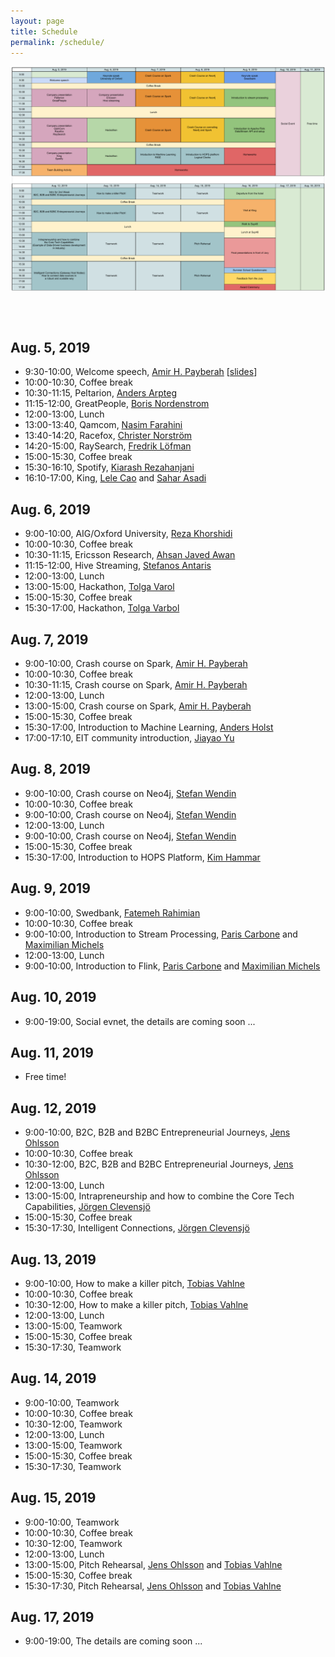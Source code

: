 ```yaml
---
layout: page
title: Schedule
permalink: /schedule/
---
```

<center><a href="/images/schedule.png"><img src="/images/schedule.png" align="center"></a></center>

<br><br>
## Aug. 5, 2019
* 9:30-10:00, Welcome speech, [Amir H. Payberah](https://payberah.github.io/) [[slides](/files/intro.pdf)]
* 10:00-10:30, Coffee break
* 10:30-11:15, Peltarion, [Anders Arpteg](https://www.linkedin.com/in/andersarpteg/)
* 11:15-12:00, GreatPeople, [Boris Nordenstrom](https://www.linkedin.com/in/nordenstrom/)
* 12:00-13:00, Lunch
* 13:00-13:40, Qamcom, [Nasim Farahini](https://www.linkedin.com/in/nasim-farahini-814a8047/)
* 13:40-14:20, Racefox, [Christer Norström](https://www.linkedin.com/in/christer-norstr%C3%B6m-7859383/)
* 14:20-15:00, RaySearch, [Fredrik Löfman](https://www.linkedin.com/in/fredrik-l%C3%B6fman-734883/)
* 15:00-15:30, Coffee break
* 15:30-16:10, Spotify, [Kiarash Rezahanjani](https://www.linkedin.com/in/rezahanjani/)
* 16:10-17:00, King, [Lele Cao](https://www.linkedin.com/in/caolele/) and [Sahar Asadi](https://www.linkedin.com/in/saharasadi/)

## Aug. 6, 2019
* 9:00-10:00, AIG/Oxford University, [Reza Khorshidi](https://www.linkedin.com/in/rezakhorshidi/)
* 10:00-10:30, Coffee break
* 10:30-11:15, Ericsson Research, [Ahsan Javed Awan](https://www.linkedin.com/in/ahsanjavedawan/)
* 11:15-12:00, Hive Streaming, [Stefanos Antaris](https://www.linkedin.com/in/stefanosantaris/)
* 12:00-13:00, Lunch
* 13:00-15:00, Hackathon, [Tolga Varol](https://www.linkedin.com/in/tolgavarol/)
* 15:00-15:30, Coffee break
* 15:30-17:00, Hackathon, [Tolga Varbol](https://www.linkedin.com/in/tolgavarol/)

## Aug. 7, 2019
* 9:00-10:00, Crash course on Spark, [Amir H. Payberah](https://payberah.github.io/)
* 10:00-10:30, Coffee break
* 10:30-11:15, Crash course on Spark, [Amir H. Payberah](https://payberah.github.io/)
* 12:00-13:00, Lunch
* 13:00-15:00, Crash course on Spark, [Amir H. Payberah](https://payberah.github.io/)
* 15:00-15:30, Coffee break
* 15:30-17:00, Introduction to Machine Learning, [Anders Holst](https://www.linkedin.com/in/anders-holst-82330118/)
* 17:00-17:10, EIT community introduction, [Jiayao Yu](https://alumni.eitdigital.eu/candidate/jiayao-yu)

## Aug. 8, 2019
* 9:00-10:00, Crash course on Neo4j, [Stefan Wendin](https://www.linkedin.com/in/stefanwendin/)
* 10:00-10:30, Coffee break
* 9:00-10:00, Crash course on Neo4j, [Stefan Wendin](https://www.linkedin.com/in/stefanwendin/)
* 12:00-13:00, Lunch
* 9:00-10:00, Crash course on Neo4j, [Stefan Wendin](https://www.linkedin.com/in/stefanwendin/)
* 15:00-15:30, Coffee break
* 15:30-17:00, Introduction to HOPS Platform, [Kim Hammar](https://www.linkedin.com/in/kim-hammar-9963aba6/)

## Aug. 9, 2019
* 9:00-10:00, Swedbank, [Fatemeh Rahimian](https://www.linkedin.com/in/fatemeh-rahimian-0734bb24/)
* 10:00-10:30, Coffee break
* 9:00-10:00, Introduction to Stream Processing, [Paris Carbone](https://www.linkedin.com/in/paris-carbone-20752726/) and [Maximilian Michels](https://www.linkedin.com/in/maximilian-michels-3997299b/)
* 12:00-13:00, Lunch
* 9:00-10:00, Introduction to Flink, [Paris Carbone](https://www.linkedin.com/in/paris-carbone-20752726/) and [Maximilian Michels](https://www.linkedin.com/in/maximilian-michels-3997299b/)

## Aug. 10, 2019
* 9:00-19:00, Social evnet, the details are coming soon ...

## Aug. 11, 2019
* Free time!

## Aug. 12, 2019
* 9:00-10:00, B2C, B2B and B2BC Entrepreneurial Journeys, [Jens Ohlsson](https://www.linkedin.com/in/jens-ohlsson-968b303/)
* 10:00-10:30, Coffee break
* 10:30-12:00, B2C, B2B and B2BC Entrepreneurial Journeys, [Jens Ohlsson](https://www.linkedin.com/in/jens-ohlsson-968b303/)
* 12:00-13:00, Lunch
* 13:00-15:00, Intrapreneurship and how to combine the Core Tech Capabilities, [Jörgen Clevensjö](https://www.linkedin.com/in/j%C3%B6rgen-clevensj%C3%B6-a8426b7/)
* 15:00-15:30, Coffee break
* 15:30-17:30, Intelligent Connections, [Jörgen Clevensjö](https://www.linkedin.com/in/j%C3%B6rgen-clevensj%C3%B6-a8426b7/)

## Aug. 13, 2019
* 9:00-10:00, How to make a killer pitch, [Tobias Vahlne](https://www.linkedin.com/in/tobiasvahlne/)
* 10:00-10:30, Coffee break
* 10:30-12:00, How to make a killer pitch, [Tobias Vahlne](https://www.linkedin.com/in/tobiasvahlne/)
* 12:00-13:00, Lunch
* 13:00-15:00, Teamwork
* 15:00-15:30, Coffee break
* 15:30-17:30, Teamwork

## Aug. 14, 2019
* 9:00-10:00, Teamwork
* 10:00-10:30, Coffee break
* 10:30-12:00, Teamwork
* 12:00-13:00, Lunch
* 13:00-15:00, Teamwork
* 15:00-15:30, Coffee break
* 15:30-17:30, Teamwork

## Aug. 15, 2019
* 9:00-10:00, Teamwork
* 10:00-10:30, Coffee break
* 10:30-12:00, Teamwork
* 12:00-13:00, Lunch
* 13:00-15:00, Pitch Rehearsal, [Jens Ohlsson](https://www.linkedin.com/in/jens-ohlsson-968b303/) and [Tobias Vahlne](https://www.linkedin.com/in/tobiasvahlne/)
* 15:00-15:30, Coffee break
* 15:30-17:30, Pitch Rehearsal, [Jens Ohlsson](https://www.linkedin.com/in/jens-ohlsson-968b303/) and [Tobias Vahlne](https://www.linkedin.com/in/tobiasvahlne/)

## Aug. 17, 2019
* 9:00-19:00, The details are coming soon ...
